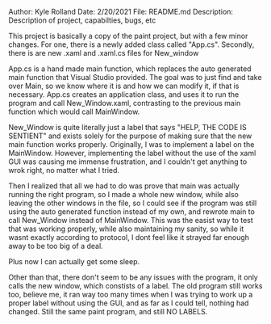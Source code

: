 Author: Kyle Rolland
Date: 2/20/2021
File: README.md
Description: Description of project, capabilties, bugs, etc

This project is basically a copy of the paint project, but with a few minor changes. For one, there is a newly added class called "App.cs". Secondly, there is are new .xaml and .xaml.cs files for New_window

App.cs is a hand made main function, which replaces the auto generated main function that Visual Studio provided. The goal was to just find and take over Main, so we know where it is and how we can modify it, if that is necessary. App.cs creates an application class, and uses it to run the program and call New_Window.xaml, contrasting to the previous main function which would call MainWindow. 

New_Window is quite literally just a label that says "HELP, THE CODE IS SENTIENT" and exists solely for the purpose of making sure that the new main function works properly. Originally, I was to implement a label on the MainWindow. However, implementing the label without the use of the xaml GUI was causing me immense frustration, and I couldn't get anything to wrok right, no matter what I tried.

Then I realized that all we had to do was prove that main was actually running the right program, so I made a whole new window, while also leaving the other windows in the file, so I could see if the program was still using the auto generated function instead of my own, and rewrote main to call New_Window instead of MainWindow. This was the easist way to test that was working properly, while also maintaining my sanity, so while it wasnt exactly according to protocol, I dont feel like it strayed far enough away to be too big of a deal.

Plus now I can actually get some sleep.

Other than that, there don't seem to be any issues with the program, it only calls the new window, which constists of a label. The old program still works too, believe me, it ran way too many times when I was trying to work up a proper label without using the GUI, and as far as I could tell, nothing had changed. Still the same paint program, and still NO LABELS.
